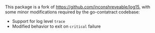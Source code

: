 This package is a fork of https://github.com/inconshreveable/log15, with some
minor modifications required by the go-contatract codebase:

 * Support for log level `trace`
 * Modified behavior to exit on `critical` failure
